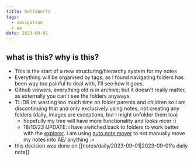 ```yaml
---
title: helloWorld
tags:
  - navigation
  - ae
date: 2023-09-01
---
```

## what is this? why is this?
- This is the start of a new structuring/hierarchy system for my notes
- Everything will be organised by tags, as I found navigating folders has been way too painful to deal with, I'll see how it goes.
- Github viewers, everything old is in archive; but it doesn't really matter, as externally you can't see the folders anyways.
- TL:DR im wasting too much time on folder parents and children so I am discontinuing that and only exclusively using notes, not creating any folders (daily, images are exceptions, but I might unfolder them too)
	- hopefully my tree will have more functionality and looks nicer :)
	- 18/10/23 UPDATE: i have switched back to folders to work better with the [explorer](https://quartz.jzhao.xyz/features/explorer). i am using [auto note mover](https://github.com/farux/obsidian-auto-note-mover) to not manually move my notes into AE/ anything :>
- this decision was done on [[notes/daily/2023-09-01|2023-09-01's daily note]]